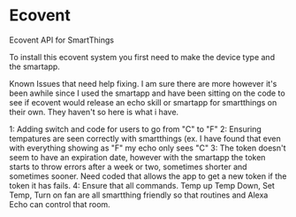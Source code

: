 # Ecovent
Ecovent API for SmartThings

To install this ecovent system you first need to make the device type and the smartapp. 

Known Issues that need help fixing. I am sure there are more however it's been awhile since I used the smartapp and have been sitting on the code to see if  ecovent would release an echo skill or smartapp for smartthings on their own. They haven't so here is what i have. 

1: Adding switch and code for users to go from "C" to "F"
2: Ensuring tempatures are seen correctly with smartthings (ex. I have found that even with everything showing as "F" my echo only sees "C"
3: The token doesn't seem to have an expiration date, however with the smartapp the token starts to throw errors after a week or two, sometimes shorter and sometimes sooner. Need coded that allows the app to get a new token if the token it has fails. 
4: Ensure that all commands. Temp up Temp Down, Set Temp, Turn on fan are all smartthing friendly so that routines and Alexa Echo can control that room.
